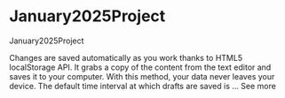 # January2025Project
January2025Project

Changes are saved automatically as you work thanks to HTML5 localStorage API. It grabs a copy of the content from the text editor and saves it to your computer. With this method, your data never leaves your device. The default time interval at which drafts are saved is … See more